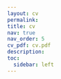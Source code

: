 ```yaml
---
layout: cv
permalink: 
title: cv
nav: true
nav_order: 5
cv_pdf: cv.pdf
description:
toc:
  sidebar: left
---
```



